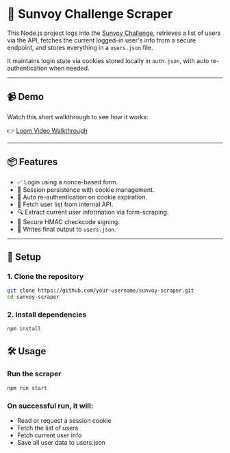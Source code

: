# 🔐 Sunvoy Challenge Scraper

This Node.js project logs into the [Sunvoy Challenge](https://challenge.sunvoy.com), retrieves a list of users via the API, fetches the current logged-in user's info from a secure endpoint, and stores everything in a `users.json` file.

It maintains login state via cookies stored locally in `auth.json`, with auto re-authentication when needed.

---

## 📹 Demo

Watch this short walkthrough to see how it works:

👉 [Loom Video Walkthrough](https://www.loom.com/share/your-video-id-here)

---

## 📦 Features

- ✅ Login using a nonce-based form.
- 🍪 Session persistence with cookie management.
- 🔁 Auto re-authentication on cookie expiration.
- 👥 Fetch user list from internal API.
- 🔍 Extract current user information via form-scraping.
- 🔐 Secure HMAC checkcode signing.
- 📝 Writes final output to `users.json`.

---

## 🚀 Setup

### 1. Clone the repository

```bash
git clone https://github.com/your-username/sunvoy-scraper.git
cd sunvoy-scraper
```

### 2. Install dependencies

```bash
npm install
```

## 🛠️ Usage

### Run the scraper

```bash
npm run start
```

### On successful run, it will:
-	Read or request a session cookie
-	Fetch the list of users
-	Fetch current user info
-	Save all user data to users.json